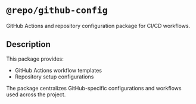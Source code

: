 # `@repo/github-config`

GitHub Actions and repository configuration package for CI/CD workflows.

## Description

This package provides:

- GitHub Actions workflow templates
- Repository setup configurations

The package centralizes GitHub-specific configurations and workflows used across the project.

